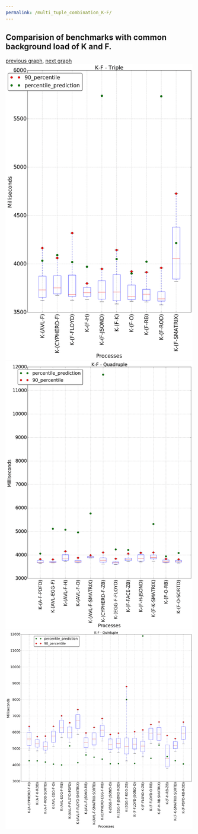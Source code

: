 ```yaml
---
permalink: /multi_tuple_combination_K-F/
---
```



## Comparision of benchmarks with common background load of K and F.

[previous graph](../multi_tuple_combination_K-FLOYD/), [next graph](../multi_tuple_combination_K-H/)
![graph figure](./images/triple/K/K-F_box.png)![graph figure](./images/quadruple/K/K-F_box.png)![graph figure](./images/quintuple/K/K-F_box.png)